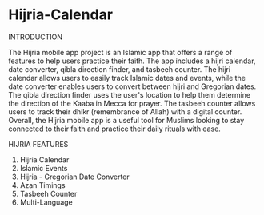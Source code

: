 # Hijria-Calendar
INTRODUCTION

The Hijria mobile app project is an Islamic app that offers a range of features to help users practice their faith. The app includes a hijri calendar, date converter, qibla direction finder, and tasbeeh counter. The hijri calendar allows users to easily track Islamic dates and events, while the date converter enables users to convert between hijri and Gregorian dates. The qibla direction finder uses the user's location to help them determine the direction of the Kaaba in Mecca for prayer. The tasbeeh counter allows users to track their dhikr (remembrance of Allah) with a digital counter. Overall, the Hijria mobile app is a useful tool for Muslims looking to stay connected to their faith and practice their daily rituals with ease.

HIJRIA FEATURES
1. Hijria Calendar
2. Islamic Events
3. Hijria - Gregorian Date Converter
4. Azan Timings
5. Tasbeeh Counter
6. Multi-Language
